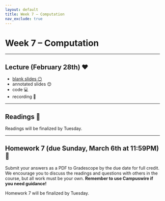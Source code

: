 ```yaml
---
layout: default
title: Week 7 – Computation
nav_exclude: true
---
```


<script src="https://cdn.mathjax.org/mathjax/latest/MathJax.js?config=TeX-AMS-MML_HTMLorMML" type="text/javascript"></script>

# Week 7 – Computation

---

## Lecture (February 28th) ❤️

- [blank slides 😶](../../slides/lec07.pdf)
- annotated slides 😊
- code 💻
- recording 🎥

---

## Readings 📖

Readings will be finalized by Tuesday.

<!-- - https://cs.uwaterloo.ca/~shallit/Courses/134/history.html
https://www.youtube.com/watch?v=PFMBU17eo_4
- The Engines https://www.computerhistory.org/babbage/engines/
- https://writings.stephenwolfram.com/2015/12/untangling-the-tale-of-ada-lovelace/
- (https://criticallyconsciouscomputing.org/history)
- Leibniz, [Explanation of Binary Arithmetic](http://www.leibniz-translations.com/binary.htm)
- Wolfram, [George Boole: A 200-Year View](https://writings.stephenwolfram.com/2015/11/george-boole-a-200-year-view/)
- Dijkstra, [Why numbering should start at zero](https://www.cs.utexas.edu/users/EWD/transcriptions/EWD08xx/EWD831.html)
- https://www.youtube.com/watch?v=PFMBU17eo_4 method of finite differences
- https://www.youtube.com/watch?v=VRzH4xB0GdM log tables
https://twobithistory.org/2018/08/18/ada-lovelace-note-g.html ada note G
- https://www.computerhope.com/issues/ch000984.htm history of computers
- https://ryanstutorials.net/boolean-algebra-tutorial/
- 
- 
https://www.bbc.com/news/technology-18419691 crack the enigma

Optional:
- Newell et. al., [What is Computer Science?](https://www.cs.cmu.edu/~choset/whatiscs.html)
- [YouTube: How To Use An Abacus](https://www.youtube.com/watch?v=SYRyKYmOJwM) -->

---

## Homework 7 (due Sunday, March 6th at 11:59PM) 📝

Submit your answers as a PDF to Gradescope by the due date for full credit. We encourage you to discuss the readings and questions with others in the course, but all work must be your own. **Remember to use Campuswire if you need guidance!**

Homework 7 will be finalized by Tuesday.

<!-- 
Write a function to generate Bernoulli numbers, use this as a reading https://www.whitman.edu/documents/Academics/Mathematics/2019/Larson-Balof.pdf -->